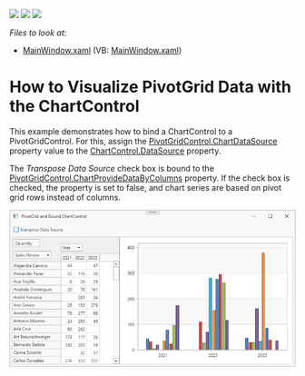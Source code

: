 <!-- default badges list -->
![](https://img.shields.io/endpoint?url=https://codecentral.devexpress.com/api/v1/VersionRange/128579024/19.1.3%2B)
[![](https://img.shields.io/badge/Open_in_DevExpress_Support_Center-FF7200?style=flat-square&logo=DevExpress&logoColor=white)](https://supportcenter.devexpress.com/ticket/details/E2913)
[![](https://img.shields.io/badge/📖_How_to_use_DevExpress_Examples-e9f6fc?style=flat-square)](https://docs.devexpress.com/GeneralInformation/403183)
<!-- default badges end -->
<!-- default file list -->
*Files to look at*:
* [MainWindow.xaml](./CS/DXPivotGrid_ChartsIntegration/MainWindow.xaml) (VB: [MainWindow.xaml](./VB/DXPivotGrid_ChartsIntegration/MainWindow.xaml))
<!-- default file list end -->

# How to Visualize PivotGrid Data with the ChartControl


This example demonstrates how to bind a ChartControl to a PivotGridControl. For this, assign the [PivotGridControl.ChartDataSource](https://docs.devexpress.com/WPF/DevExpress.Xpf.PivotGrid.PivotGridControl.ChartDataSource) property value to the [ChartControl.DataSource](https://docs.devexpress.com/WPF/DevExpress.Xpf.Charts.ChartControl.DataSource) property.

The _Transpose Data Source_ check box is bound to the [PivotGridControl.ChartProvideDataByColumns](https://docs.devexpress.com/WPF/DevExpress.Xpf.PivotGrid.PivotGridControl.ChartProvideDataByColumns) property. If the check box is checked, the property is set to false, and chart series are based on pivot grid rows instead of columns.

![screenshot](/images/screenshot.png)
